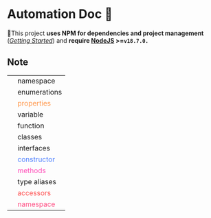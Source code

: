 # Automation Doc 🚀

🚦This project **uses NPM for dependencies and project management** ([_Getting Started_](https://docs.npmjs.com/getting-started)) and **require [NodeJS](https://nodejs.org/fr) >=`v18.7.0.`**


## Note

<table style="width:100%;">
    <tr>
        <td style="text-align:center"><svg class="tsd-kind-icon" viewBox="0 0 24 24"><use href="#icon-1"></use></svg></td>
        <td style="color:var(--color-ts-namespace)">namespace</td>
    </tr> 
    <tr>
        <td style="text-align:center"><svg class="tsd-kind-icon" viewBox="0 0 24 24"><use href="#icon-8"></use></svg></td>
        <td style="color:var(--color-ts-enum)">enumerations</td>
    </tr>
    <tr>
        <td style="text-align:center"><svg class="tsd-kind-icon" viewBox="0 0 24 24"><use href="#icon-16"></use></svg></td>
        <td style="color:#ff984d">properties</td>
    </tr>
    <tr>
        <td style="text-align:center"><svg class="tsd-kind-icon" viewBox="0 0 24 24"><use href="#icon-32"></use></svg></td>
        <td style="color:var(--color-ts-variable)">variable</td>
    </tr>
    <tr>
        <td style="text-align:center"><svg class="tsd-kind-icon" viewBox="0 0 24 24"><use href="#icon-64"></use></svg></td>
        <td style="color:var(--color-ts-function)">function </td>
    </tr>
    <tr>
        <td style="text-align:center"><svg class="tsd-kind-icon" viewBox="0 0 24 24"><use href="#icon-128"></use></svg></td>
        <td style="color:var(--color-ts-class)">classes</td>
    </tr>
    <tr>
        <td style="text-align:center"><svg class="tsd-kind-icon" viewBox="0 0 24 24"><use href="#icon-256"></use></svg></td>
        <td style="color:var(--color-ts-interface)">interfaces</td>
    </tr>
       <tr>
        <td style="text-align:center"><svg class="tsd-kind-icon" viewBox="0 0 24 24"><use href="#icon-512"></use></svg></td>
        <td style="color:#4d7fff">constructor</td>
    </tr> 
       <tr>
        <td style="text-align:center"><svg class="tsd-kind-icon" viewBox="0 0 24 24"><use href="#icon-2048"></use></svg></td>
        <td style="color:#ff4db8">methods</td>
    </tr> 
       <tr>
        <td style="text-align:center"><svg class="tsd-kind-icon" viewBox="0 0 24 24"><use href="#icon-65536"></use></svg></td>
        <td style="color:var(--color-ts-type-alias)">type aliases</td>
    </tr> 
       <tr>
        <td style="text-align:center"><svg class="tsd-kind-icon" viewBox="0 0 24 24"><use href="#icon-262144"></use></svg></td>
        <td style="color:#ff4d4d">accessors</td>
    </tr> 
    <tr>
        <td style="text-align:center"><svg class="tsd-kind-icon" viewBox="0 0 24 24"><use href="#icon-4194304"></use></svg></td>
        <td style="color:#ff4d82">namespace</td>
    </tr>
</table>

